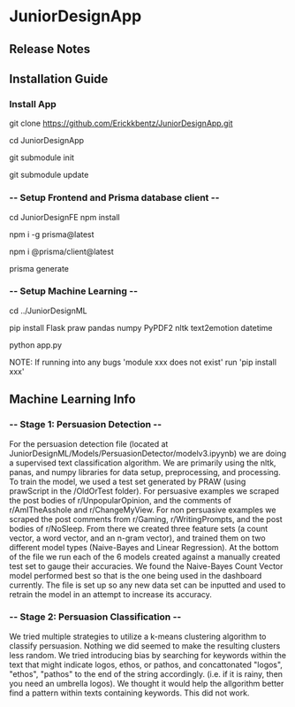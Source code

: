 # JuniorDesignApp

## Release Notes

## Installation Guide
### Install App
git clone https://github.com/Erickkbentz/JuniorDesignApp.git

cd JuniorDesignApp

git submodule init

git submodule update



### -- Setup Frontend and Prisma database client --
cd JuniorDesignFE
npm install

npm i -g prisma@latest

npm i @prisma/client@latest

prisma generate



### -- Setup Machine Learning --
cd ../JuniorDesignML

pip install Flask praw pandas numpy PyPDF2 nltk text2emotion datetime

python app.py

NOTE: If running into any bugs 'module xxx does not exist' run 'pip install xxx'

## Machine Learning Info

### -- Stage 1: Persuasion Detection --
For the persuasion detection file (located at JuniorDesignML/Models/PersuasionDetector/modelv3.ipyynb) we are doing a supervised text classification algorithm. We are primarily using the nltk, panas, and numpy libraries for data setup, preprocessing, and processing. To train the model, we used a test set generated by PRAW (using prawScript in the /OldOrTest folder). For persuasive examples we scraped the post bodies of r/UnpopularOpinion, and the comments of r/AmITheAsshole and r/ChangeMyView. For non persuasive examples we scraped the post comments from r/Gaming, r/WritingPrompts, and the post bodies of r/NoSleep. From there we created three feature sets (a count vector, a word vector, and an n-gram vector), and trained them on two different model types (Naive-Bayes and Linear Regression). At the bottom of the file we run each of the 6 models created against a manually created test set to gauge their accuracies. We found the Naive-Bayes Count Vector model performed best so that is the one being used in the dashboard currently. The file is set up so any new data set can be inputted and used to retrain the model in an attempt to increase its accuracy. 

### -- Stage 2: Persuasion Classification --


We tried multiple strategies to utilize a k-means clustering algorithm to classify persuasion. Nothing we did seemed to make the resulting clusters less random. We tried introducing bias by searching for keywords within the text that might indicate logos, ethos, or pathos, and concattonated "logos", "ethos", "pathos" to the end of the string accordingly. (i.e. if it is rainy, then you need an umbrella logos). We thought it would help the allgorithm better find a pattern within texts containing keywords. This did not work.
